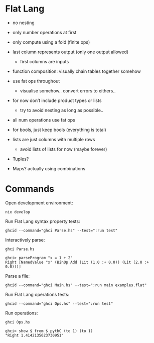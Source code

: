 # Flat Lang

- no nesting
- only number operations at first
- only compute using a fold (finite ops)
- last column represents output (only one output allowed)
    - first columns are inputs
- function composition: visually chain tables together somehow
- use fat ops throughout
    - visualise somehow.. convert errors to eithers..
- for now don’t include product types or lists
    - try to avoid nesting as long as possible..



- all num operations use fat ops
- for bools, just keep bools (everything is total)
- lists are just columns with multiple rows
    - avoid lists of lists for now (maybe forever)
- Tuples?
- Maps?
actually using combinations


# Commands

Open development environment:

`nix develop`

Run Flat Lang syntax property tests:

`ghcid --command="ghci Parse.hs" --test=":run test"`

Interactively parse:

```
ghci Parse.hs

ghci> parseProgram "x = 1 + 2"
Right [NamedValue "x" (BinOp Add (Lit (1.0 :+ 0.0)) (Lit (2.0 :+ 0.0)))]
```

Parse a file:

`ghcid --command="ghci Main.hs" --test=":run main examples.flat"`

Run Flat Lang operations tests:

`ghcid --command="ghci Ops.hs" --test=":run test"`

Run operations:

```
ghci Ops.hs

ghci> show $ from $ pythC (to 1) (to 1)
"Right 1.4142135623730951"
```
